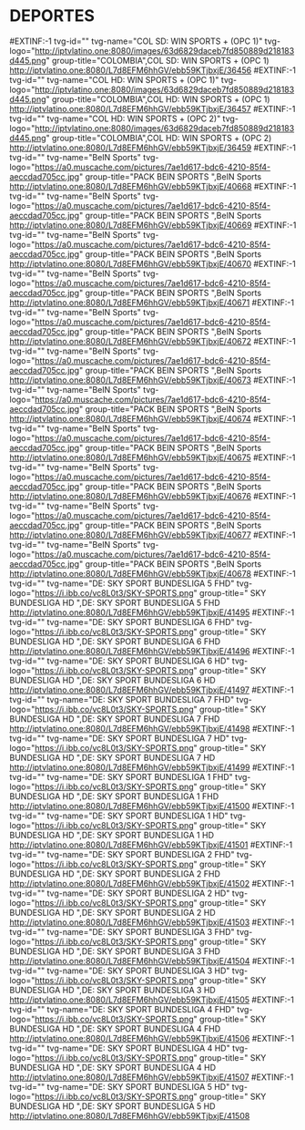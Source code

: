 # DEPORTES
#EXTINF:-1 tvg-id="" tvg-name="COL SD: WIN SPORTS + (OPC 1)" tvg-logo="http://iptvlatino.one:8080/images/63d6829daceb7fd850889d218183d445.png" group-title="COLOMBIA",COL SD: WIN SPORTS + (OPC 1)
http://iptvlatino.one:8080/L7d8EFM6hhGV/ebb59KTjbxjE/36456
#EXTINF:-1 tvg-id="" tvg-name="COL HD: WIN SPORTS + (OPC 1)" tvg-logo="http://iptvlatino.one:8080/images/63d6829daceb7fd850889d218183d445.png" group-title="COLOMBIA",COL HD: WIN SPORTS + (OPC 1)
http://iptvlatino.one:8080/L7d8EFM6hhGV/ebb59KTjbxjE/36457
#EXTINF:-1 tvg-id="" tvg-name="COL HD: WIN SPORTS + (OPC 2)" tvg-logo="http://iptvlatino.one:8080/images/63d6829daceb7fd850889d218183d445.png" group-title="COLOMBIA",COL HD: WIN SPORTS + (OPC 2)
http://iptvlatino.one:8080/L7d8EFM6hhGV/ebb59KTjbxjE/36459
#EXTINF:-1 tvg-id="" tvg-name="BeIN Sports" tvg-logo="https://a0.muscache.com/pictures/7ae1d617-bdc6-4210-85f4-aeccdad705cc.jpg" group-title="PACK BEIN SPORTS ",BeIN Sports
http://iptvlatino.one:8080/L7d8EFM6hhGV/ebb59KTjbxjE/40668
#EXTINF:-1 tvg-id="" tvg-name="BeIN Sports" tvg-logo="https://a0.muscache.com/pictures/7ae1d617-bdc6-4210-85f4-aeccdad705cc.jpg" group-title="PACK BEIN SPORTS ",BeIN Sports
http://iptvlatino.one:8080/L7d8EFM6hhGV/ebb59KTjbxjE/40669
#EXTINF:-1 tvg-id="" tvg-name="BeIN Sports" tvg-logo="https://a0.muscache.com/pictures/7ae1d617-bdc6-4210-85f4-aeccdad705cc.jpg" group-title="PACK BEIN SPORTS ",BeIN Sports
http://iptvlatino.one:8080/L7d8EFM6hhGV/ebb59KTjbxjE/40670
#EXTINF:-1 tvg-id="" tvg-name="BeIN Sports" tvg-logo="https://a0.muscache.com/pictures/7ae1d617-bdc6-4210-85f4-aeccdad705cc.jpg" group-title="PACK BEIN SPORTS ",BeIN Sports
http://iptvlatino.one:8080/L7d8EFM6hhGV/ebb59KTjbxjE/40671
#EXTINF:-1 tvg-id="" tvg-name="BeIN Sports" tvg-logo="https://a0.muscache.com/pictures/7ae1d617-bdc6-4210-85f4-aeccdad705cc.jpg" group-title="PACK BEIN SPORTS ",BeIN Sports
http://iptvlatino.one:8080/L7d8EFM6hhGV/ebb59KTjbxjE/40672
#EXTINF:-1 tvg-id="" tvg-name="BeIN Sports" tvg-logo="https://a0.muscache.com/pictures/7ae1d617-bdc6-4210-85f4-aeccdad705cc.jpg" group-title="PACK BEIN SPORTS ",BeIN Sports
http://iptvlatino.one:8080/L7d8EFM6hhGV/ebb59KTjbxjE/40673
#EXTINF:-1 tvg-id="" tvg-name="BeIN Sports" tvg-logo="https://a0.muscache.com/pictures/7ae1d617-bdc6-4210-85f4-aeccdad705cc.jpg" group-title="PACK BEIN SPORTS ",BeIN Sports
http://iptvlatino.one:8080/L7d8EFM6hhGV/ebb59KTjbxjE/40674
#EXTINF:-1 tvg-id="" tvg-name="BeIN Sports" tvg-logo="https://a0.muscache.com/pictures/7ae1d617-bdc6-4210-85f4-aeccdad705cc.jpg" group-title="PACK BEIN SPORTS ",BeIN Sports
http://iptvlatino.one:8080/L7d8EFM6hhGV/ebb59KTjbxjE/40675
#EXTINF:-1 tvg-id="" tvg-name="BeIN Sports" tvg-logo="https://a0.muscache.com/pictures/7ae1d617-bdc6-4210-85f4-aeccdad705cc.jpg" group-title="PACK BEIN SPORTS ",BeIN Sports
http://iptvlatino.one:8080/L7d8EFM6hhGV/ebb59KTjbxjE/40676
#EXTINF:-1 tvg-id="" tvg-name="BeIN Sports" tvg-logo="https://a0.muscache.com/pictures/7ae1d617-bdc6-4210-85f4-aeccdad705cc.jpg" group-title="PACK BEIN SPORTS ",BeIN Sports
http://iptvlatino.one:8080/L7d8EFM6hhGV/ebb59KTjbxjE/40677
#EXTINF:-1 tvg-id="" tvg-name="BeIN Sports" tvg-logo="https://a0.muscache.com/pictures/7ae1d617-bdc6-4210-85f4-aeccdad705cc.jpg" group-title="PACK BEIN SPORTS ",BeIN Sports
http://iptvlatino.one:8080/L7d8EFM6hhGV/ebb59KTjbxjE/40678
#EXTINF:-1 tvg-id="" tvg-name="DE: SKY SPORT BUNDESLIGA 5 FHD" tvg-logo="https://i.ibb.co/vc8L0t3/SKY-SPORTS.png" group-title=" SKY BUNDESLIGA HD ",DE: SKY SPORT BUNDESLIGA 5 FHD
http://iptvlatino.one:8080/L7d8EFM6hhGV/ebb59KTjbxjE/41495
#EXTINF:-1 tvg-id="" tvg-name="DE: SKY SPORT BUNDESLIGA 6 FHD" tvg-logo="https://i.ibb.co/vc8L0t3/SKY-SPORTS.png" group-title=" SKY BUNDESLIGA HD ",DE: SKY SPORT BUNDESLIGA 6 FHD
http://iptvlatino.one:8080/L7d8EFM6hhGV/ebb59KTjbxjE/41496
#EXTINF:-1 tvg-id="" tvg-name="DE: SKY SPORT BUNDESLIGA 6 HD" tvg-logo="https://i.ibb.co/vc8L0t3/SKY-SPORTS.png" group-title=" SKY BUNDESLIGA HD ",DE: SKY SPORT BUNDESLIGA 6 HD
http://iptvlatino.one:8080/L7d8EFM6hhGV/ebb59KTjbxjE/41497
#EXTINF:-1 tvg-id="" tvg-name="DE: SKY SPORT BUNDESLIGA 7 FHD" tvg-logo="https://i.ibb.co/vc8L0t3/SKY-SPORTS.png" group-title=" SKY BUNDESLIGA HD ",DE: SKY SPORT BUNDESLIGA 7 FHD
http://iptvlatino.one:8080/L7d8EFM6hhGV/ebb59KTjbxjE/41498
#EXTINF:-1 tvg-id="" tvg-name="DE: SKY SPORT BUNDESLIGA 7 HD" tvg-logo="https://i.ibb.co/vc8L0t3/SKY-SPORTS.png" group-title=" SKY BUNDESLIGA HD ",DE: SKY SPORT BUNDESLIGA 7 HD
http://iptvlatino.one:8080/L7d8EFM6hhGV/ebb59KTjbxjE/41499
#EXTINF:-1 tvg-id="" tvg-name="DE: SKY SPORT BUNDESLIGA 1 FHD" tvg-logo="https://i.ibb.co/vc8L0t3/SKY-SPORTS.png" group-title=" SKY BUNDESLIGA HD ",DE: SKY SPORT BUNDESLIGA 1 FHD
http://iptvlatino.one:8080/L7d8EFM6hhGV/ebb59KTjbxjE/41500
#EXTINF:-1 tvg-id="" tvg-name="DE: SKY SPORT BUNDESLIGA 1 HD" tvg-logo="https://i.ibb.co/vc8L0t3/SKY-SPORTS.png" group-title=" SKY BUNDESLIGA HD ",DE: SKY SPORT BUNDESLIGA 1 HD
http://iptvlatino.one:8080/L7d8EFM6hhGV/ebb59KTjbxjE/41501
#EXTINF:-1 tvg-id="" tvg-name="DE: SKY SPORT BUNDESLIGA 2 FHD" tvg-logo="https://i.ibb.co/vc8L0t3/SKY-SPORTS.png" group-title=" SKY BUNDESLIGA HD ",DE: SKY SPORT BUNDESLIGA 2 FHD
http://iptvlatino.one:8080/L7d8EFM6hhGV/ebb59KTjbxjE/41502
#EXTINF:-1 tvg-id="" tvg-name="DE: SKY SPORT BUNDESLIGA 2 HD" tvg-logo="https://i.ibb.co/vc8L0t3/SKY-SPORTS.png" group-title=" SKY BUNDESLIGA HD ",DE: SKY SPORT BUNDESLIGA 2 HD
http://iptvlatino.one:8080/L7d8EFM6hhGV/ebb59KTjbxjE/41503
#EXTINF:-1 tvg-id="" tvg-name="DE: SKY SPORT BUNDESLIGA 3 FHD" tvg-logo="https://i.ibb.co/vc8L0t3/SKY-SPORTS.png" group-title=" SKY BUNDESLIGA HD ",DE: SKY SPORT BUNDESLIGA 3 FHD
http://iptvlatino.one:8080/L7d8EFM6hhGV/ebb59KTjbxjE/41504
#EXTINF:-1 tvg-id="" tvg-name="DE: SKY SPORT BUNDESLIGA 3 HD" tvg-logo="https://i.ibb.co/vc8L0t3/SKY-SPORTS.png" group-title=" SKY BUNDESLIGA HD ",DE: SKY SPORT BUNDESLIGA 3 HD
http://iptvlatino.one:8080/L7d8EFM6hhGV/ebb59KTjbxjE/41505
#EXTINF:-1 tvg-id="" tvg-name="DE: SKY SPORT BUNDESLIGA 4 FHD" tvg-logo="https://i.ibb.co/vc8L0t3/SKY-SPORTS.png" group-title=" SKY BUNDESLIGA HD ",DE: SKY SPORT BUNDESLIGA 4 FHD
http://iptvlatino.one:8080/L7d8EFM6hhGV/ebb59KTjbxjE/41506
#EXTINF:-1 tvg-id="" tvg-name="DE: SKY SPORT BUNDESLIGA 4 HD" tvg-logo="https://i.ibb.co/vc8L0t3/SKY-SPORTS.png" group-title=" SKY BUNDESLIGA HD ",DE: SKY SPORT BUNDESLIGA 4 HD
http://iptvlatino.one:8080/L7d8EFM6hhGV/ebb59KTjbxjE/41507
#EXTINF:-1 tvg-id="" tvg-name="DE: SKY SPORT BUNDESLIGA 5 HD" tvg-logo="https://i.ibb.co/vc8L0t3/SKY-SPORTS.png" group-title=" SKY BUNDESLIGA HD ",DE: SKY SPORT BUNDESLIGA 5 HD
http://iptvlatino.one:8080/L7d8EFM6hhGV/ebb59KTjbxjE/41508
